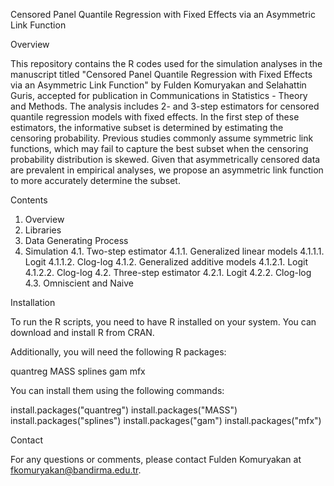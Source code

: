 Censored Panel Quantile Regression with Fixed Effects via an Asymmetric Link Function

Overview

This repository contains the R codes used for the simulation analyses in the manuscript titled "Censored Panel Quantile Regression with Fixed Effects via an Asymmetric Link Function" by Fulden Komuryakan and Selahattin Guris, accepted for publication in Communications in Statistics - Theory and Methods. The analysis includes 2- and 3-step estimators for censored quantile regression models with fixed effects. In the first step of these estimators, the informative subset is determined by estimating the censoring probability. Previous studies commonly assume symmetric link functions, which may fail to capture the best subset when the censoring probability distribution is skewed. Given that asymmetrically censored data are prevalent in empirical analyses, we propose an asymmetric link function to more accurately determine the subset.

Contents

1. Overview
2. Libraries
3. Data Generating Process
4. Simulation
4.1. Two-step estimator
4.1.1. Generalized linear models
4.1.1.1. Logit
4.1.1.2. Clog-log
4.1.2. Generalized additive models
4.1.2.1. Logit
4.1.2.2. Clog-log
4.2. Three-step estimator
4.2.1. Logit
4.2.2. Clog-log
4.3. Omniscient and Naive

Installation

To run the R scripts, you need to have R installed on your system. You can download and install R from CRAN.

Additionally, you will need the following R packages:

quantreg
MASS
splines
gam
mfx

You can install them using the following commands:

install.packages("quantreg")
install.packages("MASS")
install.packages("splines")
install.packages("gam")
install.packages("mfx")

Contact

For any questions or comments, please contact Fulden Komuryakan at fkomuryakan@bandirma.edu.tr.

